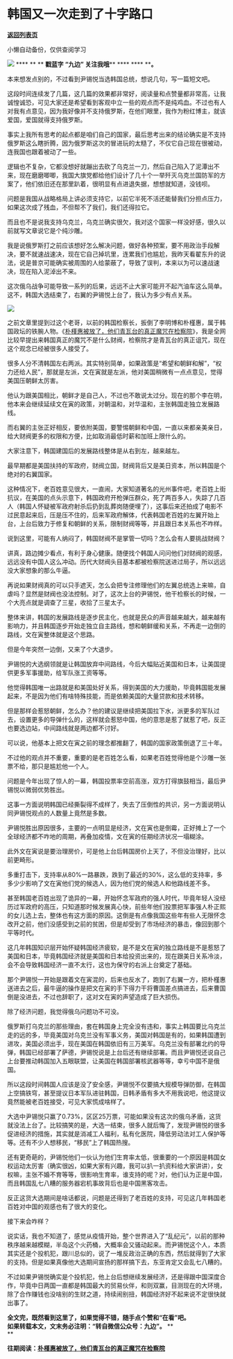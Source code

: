 # 韩国又一次走到了十字路口

[**返回列表页**](/gzh/九边)

小懒自动备份，仅供查阅学习

******![](https://mmbiz.qpic.cn/mmbiz_gif/Lvm6UAoJibrP9JEWQRXR3swLXRYlFicicbg2q6gYPiapiaCkPr8GibxibGO0jcDe76cnAUJ3KBkCmyTIZBueDAOslJ0Zw/640?wx_fmt=gif)******
**** ** ** **戳蓝字 **“九边”** 关注我哦**** **** **** ****。**  

本来想发点别的，不过看到尹锡悦当选韩国总统，想说几句，写一篇短文吧。

  

这段时间连续发了几篇，这几篇的效果都非常好，阅读量和点赞量都非常高，让我诚惶诚恐，可见大家还是希望看到客观中立一些的观点而不是纯鸡血。不过也有人对我有点意见，因为我好像并不支持俄罗斯，在他们眼里，我作为粉红博主，就该爱国，爱国就得支持俄罗斯。  

  

事实上我所有思考的起点都是咱们自己的国家，最后思考出来的结论确实是不支持俄罗斯这么瞎折腾，因为俄罗斯这次的冒进玩的太糙了，不仅它自己现在很被动，连我国也跟着被动了一些。  

  

逻辑也不复杂，它都没想好就蹦出去砍了乌克兰一刀，然后自己陷入了泥潭出不来，现在磨磨唧唧，我国大旗党都给他们设计了几十个一举歼灭乌克兰国防军的方案了，他们依旧还在那里趴着，很明显有点进退失据，想想就知道，没钱呗。

  

问题是我国从战略格局上讲必须支持它，以前它半死不活还能替我们分担点压力，如果这次成了残血，不但帮不了我们，我们还得拉它。

  

而且也不是说我支持乌克兰，乌克兰确实很欠，我对这个国家一样没好感，很久以前就写文章说它是个纯沙雕。

  

我是说俄罗斯打之前应该想好怎么解决问题，做好各种预案，要不用政治手段解决，要不就速战速决，现在它自己掉坑里，连累我们也尴尬，我昨天看翟东升的说法，说是普京可能确实被周围的人给蒙蔽了，导致了误判，本来以为可以速战速决，现在陷入泥淖出不来。  

  

这次俄乌战争可能导致一系列的后果，远远不止大家可能开不起汽油车这么简单。这不，韩国大选结束了，右翼的尹锡悦上台了，我认为多少有点关系。  

  

![](https://mmbiz.qpic.cn/mmbiz_png/INpibEpTBzYeUzlpJUY4tZllNMkEviapR9p5t2atvbsG8IEIKPtOPXB5bn62oMf1CVBcAUvoVzfhgYSawbMq8uEw/640?wx_fmt=png)

  

之前文章里提到过这个老哥，以前的韩国检察长，扳倒了李明博和朴槿惠，属于韩国政坛的铁腕人物。《[朴槿惠被放了，他们青瓦台的真正魔咒在检察院](http://mp.weixin.qq.com/s?__biz=MzUzMjY0NDY4Ng==&mid=2247494956&idx=1&sn=7125fc337615ea319dbff636c2331c2b&chksm=fab2bb0dcdc5321b73ea833fc9c8f1e8c8ad469166ca29a8396d49849112ec372183bf60360d&scene=21#wechat_redirect)》，我是全网比较早提出来韩国真正的魔咒不是什么财阀，检察院才是青瓦台的真正诅咒，现在这个观念已经被很多人接受了。

  

很多人分不清韩国左右两派。其实特别简单，如果政策是“希望和朝鲜和解”，“权力还给人民”，那就是左派，文在寅就是左派，他对美国稍微有一点点意见，觉得美国压朝鲜太厉害。

  

他认为跟美国相比，朝鲜才是自己人，不过也不敢说太过分。现在的那个李在明，他本来会继续延续文在寅的政策，对朝温和，对华温和，主张韩国走独立发展路线。

  

而右翼的主张正好相反，要依附美国，要警惕朝鲜和中国，一直以来都亲美亲日，给大财阀更多的权限和方便，比如取消最低时薪和加班上限什么的。

  
大家注意下，韩国建国后的发展路线整体是从右到左，越来越左。  

  

最早期都是美国扶持的军政府，财阀立国，财阀背后又是美日资本，所以韩国是个绝对的右翼国家。

  

这种情况下，老百姓意见很大，一直闹，大家知道著名的光州事件吧，老百姓上街抗议，在美国的点头示意下，韩国政府开枪弹压群众，死了两百多人，失踪了几百人（韩国人怀疑被军政府射杀后扔到乱葬岗随便埋了），这事后来还拍成了电影不过民意起来后，压是压不住的，后来军政府解体，代表韩国老百姓的左翼开始上台，上台后致力于修复和朝鲜的关系，限制财阀等等，并且跟日本关系也不咋样。

  

说到这里，可能有人纳闷了，韩国财阀不是掌管一切吗？怎么会有人要挑战财阀？

  

讲真，路边摊少看点，有利于身心健康。随便找个韩国人问问他们对财阀的观感，远远没有中国人这么冲动。历代大财阀头目基本都被检察院送进过局子，所以远远没大家想象的那么牛逼。

  

再说如果财阀真的可以只手遮天，怎么会把专注修理他们的左翼总统选上来嘛，自虐吗？显然是财阀也没法控制。对了，这次上台的尹锡悦，他干检察长的时候，一个大亮点就是调查了三星，收拾了三星太子。  

  

整体来讲，韩国的发展路线是逐步民主化，也就是民众的声音越来越大，越来越有影响力，并且韩国逐步开始走独立自主路线，想和朝鲜缓和关系，不再走一边倒的路线，文在寅整体就是这个思路。

  

但是今年突然一边倒，又来了个大退步。

  

尹锡悦的大选纲领就是让韩国放弃中间路线，今后大幅贴近美国和日本，让美国提供更多军事援助，给军队涨工资等等。

  

他觉得韩国唯一出路就是和美国处好关系，得到美国的大力援助，毕竟韩国能发展起来，不是因为他们有啥特殊技能，而是依赖美国的大量贷款和技术转移。

  
但是那样会惹怒朝鲜，怎么办？他的建议是继续把美国拉下水，派更多的军队过去，设置更多的导弹什么的，这样就会惹怒中国，他的意思是惹了就惹了吧，反正也要选边站，中间路线就是两边都不讨好。

  

可以说，他基本上把文在寅之前的理念都推翻了，韩国的国家政策倒退了三十年。

  

不过他的观点并不重要，重要的是老百姓怎么看，如果老百姓觉得他是个沙雕一张票不给，那只是尴尬他一个人。

  

问题是今年出现了惊人的一幕，韩国投票率空前高涨，双方打得旗鼓相当，最后尹锡悦以微弱优势胜出。

  

这事一方面说明韩国已经撕裂得不成样了，失去了压倒性的共识，另一方面说明认同尹锡悦观点的人数量上竟然是多数。

  

尹锡悦胜出原因很多，主要的一点明显是经济，文在寅也是倒霉，正好摊上了一个全球经济都不咋地的周期，再叠加疫情，文在寅的任期经济状况一塌糊涂。

  

此外文在寅说是要治理房价，可是他上台后韩国房价上天了，不但没治理好，比以前更畸形。

  

多重打击下，支持率从80%一路暴跌，跌到了最近的30%，这么低的支持率，多多少少影响了文在寅他们党的候选人，因为他们党的候选人和他路线差不多。

  

甚至韩国老百姓出现了诡异的一幕，开始怀念军政府的强人时代，毕竟年轻人没经历过军政府的高压，只知道那时候发展真心快，前些年他们投票把军事强人朴正熙的女儿选上去，整体也有这方面的原因。这倒是有点像我国这些年有些人无限怀念改开之前，他们没感受到之前的贫困，但是却受到了市场经济的暴击，像回到那个平等时代。

  

这几年韩国知识层开始怀疑韩国经济疲软，是不是文在寅的独立路线是不是惹怒了美国和日本，毕竟韩国经济就是美国和日本给投资出来的，现在跟美日关系冷淡，会不会导致韩国经济一直不太行，这也为保守的右派上台奠定了基础。

  

那个尹锡悦一开始是跟着文在寅混的，后来也反水了，跑到了右翼一方，把朴槿惠送进去之后，最牛逼的操作是把文在寅的手下得力干将曹国差点搞进去，后来曹国倒是没进去，不过也辞职了，这对文在寅的声望造成了巨大损伤。

  

除了经济问题，我觉得俄乌问题功不可没。  

  

俄罗斯打乌克兰的那些理由，套在韩国身上完全没有违和，事实上韩国要比乌克兰走的远的多，毕竟美国对乌克兰没有军事义务，美国对韩国是有的，如果韩国遭到进攻，美国必须出手，现在美国在韩国依旧有三万美军。乌克兰没有部署北约的导弹，韩国已经部署了萨德，尹锡悦说是上台后还有继续部署。而且尹锡悦还说自己上台要推动韩国加入五眼联盟，让美国在韩国部署核武器等等，幸亏中国不是俄国。

  
所以这段时间韩国人应该是没了安全感，尹锡悦不仅要搞大规模导弹防御，在韩国上空搞铁穹，甚至提议日本军队进驻韩国，日韩矛盾有多大不用我说吧，他这提议竟然能被老百姓接受，可见大家慌成啥样了。

  

大选中尹锡悦只赢了0.73%，区区25万票，可能如果没有这次的俄乌矛盾，这货就没法上台了。比较搞笑的是，大选一结束，很多人就后悔了，发现尹锡悦的很多促进经济的措施，其实就是消减工人福利，私有化医院，降低劳动法对工人保护等等。还有不少人想移民，“移民”上了韩国热搜。

  

还有更奇葩的，尹锡悦他们一伙认为他们生育率太低，很重要的一个原因是韩国女权运动太厉害（确实很凶，如果大家有兴趣，我可以扒一扒资料给大家讲讲），女权嘛，主张不婚不育等等，很影响生育率，谁支持的呢？对，他们认为正是中国，而且韩国乱七八糟的服务器宕机事故背后也是中国黑客攻击。  

  

反正这货大选期间是啥话都说，问题是还得到了老百姓的支持，可见这几年韩国老百姓对中国的观感也有了很大的变化。

  

接下来会咋样？  

  

说实话，我也不知道了，感觉从疫情开始，整个世界进入了“乱纪元”，以前的那种秩序越来越模糊，半岛这个火药桶，大概率会又骚动起来。而尹锡悦这个人，本质其实还是个投机犯，跟川总似的，说了一堆反政治正确的东西，然后就得到了大家的支持。但是如果真像他大选期间宣扬的那样搞下去，东亚肯定又会乱七八糟的。

  

不过如果尹锡悦确实是个投机犯，他上台后想继续发展经济，还是得跟中国深度合作，毕竟中日两国一直都是韩国最大的贸易伙伴，和则双赢，目测现在的大环境，除了合作赚钱也没啥别的生财之道，持续闹别扭，韩国经济好不起来说不定很快就出事了。  

  

 **全文完，既然看到这里了，如果觉得不错，随手点个赞和“在看”吧。**  
 **如果转载本文，文末务必注明：“转自微信公众号：九边”。** **  
**

**往期阅读：[朴槿惠被放了，他们青瓦台的真正魔咒在检察院](http://mp.weixin.qq.com/s?__biz=MzUzMjY0NDY4Ng==&mid=2247494956&idx=1&sn=7125fc337615ea319dbff636c2331c2b&chksm=fab2bb0dcdc5321b73ea833fc9c8f1e8c8ad469166ca29a8396d49849112ec372183bf60360d&scene=21#wechat_redirect)**  

  

  

